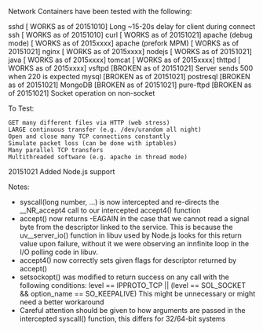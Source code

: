 Network Containers have been tested with the following:

sshd			[ WORKS as of 20151010] Long ~15-20s delay for client during connect
ssh			[ WORKS as of 20151010]
curl			[ WORKS as of 20151021]
apache (debug mode)	[ WORKS as of 2015xxxx]
apache (prefork MPM)	[ WORKS as of 20151021]
nginx			[ WORKS as of 2015xxxx]
nodejs			[ WORKS as of 20151021]
java			[ WORKS as of 2015xxxx]
tomcat			[ WORKS as of 2015xxxx]
thttpd			[ WORKS as of 2015xxxx]
vsftpd			[BROKEN as of 20151021] Server sends 500 when 220 is expected
mysql			[BROKEN as of 20151021]
postresql		[BROKEN as of 20151021]
MongoDB			[BROKEN as of 20151021]
pure-ftpd		[BROKEN as of 20151021] Socket operation on non-socket

To Test:

	GET many different files via HTTP (web stress)
	LARGE continuous transfer (e.g. /dev/urandom all night)
	Open and close many TCP connections constantly
	Simulate packet loss (can be done with iptables)
	Many parallel TCP transfers
	Multithreaded software (e.g. apache in thread mode)


20151021 Added Node.js support

Notes:
 - syscall(long number, ...) is now intercepted and re-directs the __NR_accept4 call to our intercepted accept4() function
 - accept() now returns -EAGAIN in the case that we cannot read a signal byte from the descriptor linked to the service. This
   is because the uv__server_io() function in libuv used by Node.js looks for this return value upon failure, without it we
   were observing an innfinite loop in the I/O polling code in libuv.
 - accept4() now correctly sets given flags for descriptor returned by accept()
 - setsockopt() was modified to return success on any call with the following conditions:
   level == IPPROTO_TCP || (level == SOL_SOCKET && option_name == SO_KEEPALIVE)
   This might be unnecessary or might need a better workaround
 - Careful attention should be given to how arguments are passed in the intercepted syscall() function, this differs for 
   32/64-bit systems
